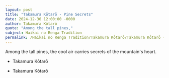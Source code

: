 ```yaml
---
layout: post
title: "Takamura Kōtarō - Pine Secrets"
date: 2024-12-30 12:00:00 -0000
author: Takamura Kōtarō
quote: "Among the tall pines,"
subject: Haikai no Renga Tradition
permalink: /Haikai no Renga Tradition/Takamura Kōtarō/Takamura Kōtarō - Pine Secrets
---
```


Among the tall pines,
the cool air carries secrets
of the mountain's heart.

- Takamura Kōtarō

- Takamura Kōtarō
